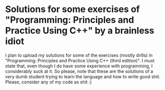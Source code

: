# Solutions for some exercises of "Programming: Principles and Practice Using C++" by a brainless idiot
I plan to upload my solutions for some of the exercises (mostly drills) in "Programming: Principles and Practice Using C++ (third edition)". I must state that, even though I do have some experience with programming, I considerably suck at it. So please, note that these are the solutions of a very dumb student trying to learn the language and how to write good shit. Please, consider any of my code as shit :)
